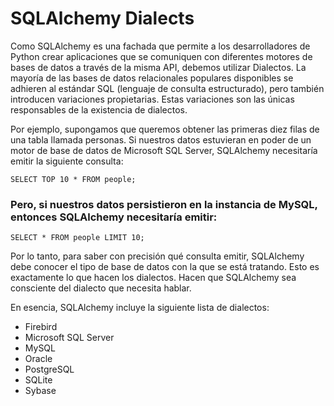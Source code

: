 # SQLAlchemy Dialects

Como SQLAlchemy es una fachada que permite a los desarrolladores de Python crear aplicaciones que se comuniquen con diferentes motores de bases de datos a través de la misma API, debemos utilizar Dialectos. La mayoría de las bases de datos relacionales populares disponibles se adhieren al estándar SQL (lenguaje de consulta estructurado), pero también introducen variaciones propietarias. Estas variaciones son las únicas responsables de la existencia de dialectos.

Por ejemplo, supongamos que queremos obtener las primeras diez filas de una tabla llamada personas. Si nuestros datos estuvieran en poder de un motor de base de datos de Microsoft SQL Server, SQLAlchemy necesitaría emitir la siguiente consulta:

~~~
SELECT TOP 10 * FROM people;
~~~

### Pero, si nuestros datos persistieron en la instancia de MySQL, entonces SQLAlchemy necesitaría emitir:

~~~
SELECT * FROM people LIMIT 10;
~~~

Por lo tanto, para saber con precisión qué consulta emitir, SQLAlchemy debe conocer el tipo de base de datos con la que se está tratando. Esto es exactamente lo que hacen los dialectos. Hacen que SQLAlchemy sea consciente del dialecto que necesita hablar.

En esencia, SQLAlchemy incluye la siguiente lista de dialectos:


- Firebird
- Microsoft SQL Server
- MySQL
- Oracle
- PostgreSQL
- SQLite
- Sybase